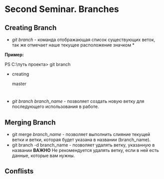 # Second Seminar. Branches

## Creating Branch

* *git branch* - команда отображающая список существующих веток, так же отмечает наше текущее расположение значком * 

**Пример:**

PS C:\путь проекта> git branch
* creating

  master


#
* *git branch branch_name* -  позволяет создать новую ветку для последующего использования в работе. 


## Merging Branch


* git merge *branch_name*  - позволяет выполнить слияние текущей ветки и ветки, которая будет указана в названии (branch_name).
* git branch -d branch_name - позволяет удалять ветку, указанную в названии **ВАЖНО** Не рекомендуется удалять ветку, если в ней есть данные, которые вам нужны.


## Conflists

